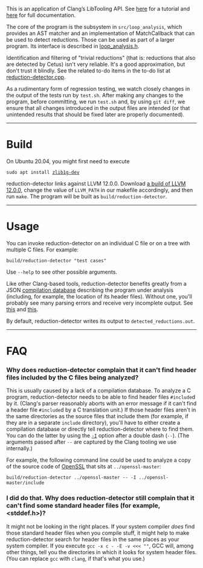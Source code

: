 <!-- TODO: explain here what reduction-detector does, including the detailed algorithm it implements. A link to an article probably would be very useful. -->

This is an application of Clang’s LibTooling API. See [here][1] for a tutorial and [here][2] for full documentation.

[1]: <https://clang.llvm.org/docs/LibASTMatchersTutorial.html>
[2]: <https://clang.llvm.org/docs/index.html#using-clang-as-a-library>


The core of the program is the subsystem in `src/loop_analysis`, which provides an AST matcher and an implementation of MatchCallback that can be used to detect reductions. Those can be used as part of a larger program. Its interface is described in [loop_analysis.h][3].

[3]: <src/loop_analysis/loop_analysis.h>

Identification and filtering of "trivial reductions" (that is: reductions that also are detected by Cetus) isn't very reliable. It's a good approximation, but don't trust it blindly.
See the related to-do items in the to-do list at [reduction-detector.cpp][4].

[4]: <src/reduction-detector.cpp>


As a rudimentary form of regression testing, we watch closely changes in the output of the tests run by `test.sh`. After making any changes to the program, before committing, we run `test.sh` and, by using `git diff`, we ensure that all changes introduced in the output files are intended (or that unintended results that should be fixed later are properly documented).

***

# Build

On Ubuntu 20.04, you might first need to execute
<pre><code>sudo apt install <a href="https://packages.ubuntu.com/focal/zlib1g-dev">zlib1g-dev</a></code></pre>

reduction-detector links against LLVM 12.0.0. Download [a build of LLVM 12.0.0][5], change the value of `LLVM_PATH` in our makefile accordingly, and then run `make`. The program will be built as `build/reduction-detector`.

[5]: <https://github.com/llvm/llvm-project/releases/tag/llvmorg-12.0.0#:~:text=566%20Bytes-,clang%2Bllvm-12.0.0-x86_64-linux-gnu-ubuntu-20.04.tar.xz,-432%20MB>

***

# Usage

You can invoke reduction-detector on an individual C file or on a tree with multiple C files. For example:
```
build/reduction-detector "test cases"
```

Use `--help` to see other possible arguments.

Like other Clang-based tools, reduction-detector benefits greatly from a JSON [compilation database][6] describing the program under analysis (including, for example, the location of its header files). Without one, you'll probably see many parsing errors and receive very incomplete output. See [this][7] and [this][8].

[6]: <https://eli.thegreenplace.net/2014/05/21/compilation-databases-for-clang-based-tools> (Eli Bendersky's very good introduction to compilation databases)
[7]: <https://clang.llvm.org/docs/JSONCompilationDatabase.html> (Official Clang documentation)
[8]: <https://sarcasm.github.io/notes/dev/compilation-database.html> (Other good stuff I found on Google)

By default, reduction-detector writes its output to `detected_reductions.out`.

***

# FAQ
 
### Why does reduction-detector complain that it can't find header files included by the C files being analyzed?
This is usually caused by a lack of a compilation database. To analyze a C program, reduction-detector needs to be able to find header files `#include`d by it. (Clang's parser reasonably aborts with an error message if it can't find a header file `#include`d by a C translation unit.) If those header files aren't in the same directories as the source files that include them (for example, if they are in a separate `include` directory), you'll have to either create a compilation database or directly tell reduction-detector where to find them. You can do the latter by using the [`-I`](https://clang.llvm.org/docs/ClangCommandLineReference.html#include-path-management) option after a double dash (`--`). (The arguments passed after `--` are captured by the Clang tooling we use internally.)
 
For example, the following command line could be used to analyze a copy of the source code of [OpenSSL](https://github.com/openssl/openssl) that sits at `../openssl-master`:
```
build/reduction-detector ../openssl-master -- -I ../openssl-master/include
```
 
### I did do that. Why does reduction-detector still complain that it can't find some standard header files (for example, <stddef.h>)?
It might not be looking in the right places. If your system compiler _does_ find those standard header files when you compile stuff, it might help to make reduction-detector search for header files in the same places as your system compiler. If you execute `gcc -x c - -E -v <<< ""`, GCC will, among other things, tell you the directories in which it looks for system header files. (You can replace `gcc` with `clang`, if that's what you use.)
